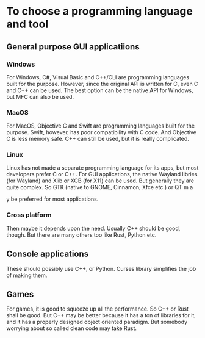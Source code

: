 # To choose a programming language and tool  
## General purpose GUI applicatiions  
### Windows  
For Windows, C#, Visual Basic and C++/CLI are programming languages built for the purpose. However, since the original API is written for C, even C and C++ can be used. The best option can be the native API for Windows, but MFC can also be used.  
### MacOS  
For MacOS, Objective C and Swift are programming languages built for the purpose. Swift, however, has poor compatibility with C code. And Objective C is less memory safe. C++ can still be used, but it is really complicated.  
### Linux  
Linux has not made a separate programming language for its apps, but most developers prefer C or C++. For GUI applications, the native Wayland libries (for Wayland) and Xlib or XCB (for X11) can be used. But generally they are quite complex. So GTK (native to GNOME, Cinnamon, Xfce etc.) or QT m
a















y be preferred for most applications.  
### Cross platform  
Then maybe it depends upon the need. Usually C++ should be good, though. But there are many others too like Rust, Python etc.  
## Console applications  
These should possibly use C++, or Python. Curses library simplifies the job of making them.  
## Games  
For games, it is good to squeeze up all the performance. So C++ or Rust shall be good. But C++ may be better because it has a ton of libraries for it, and it has a properly designed object oriented paradigm. But somebody worrying about so called clean code may take Rust.

